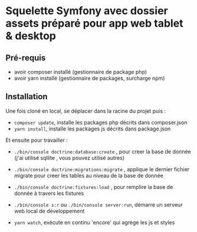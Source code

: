 # Squelette Symfony avec dossier assets préparé pour app web tablet & desktop  

## Pré-requis

* avoir composer installé (gestionnaire de package php)
* avoir yarn installé (gestionnaire de packages, surcharge npm)

## Installation

Une fois cloné en local, se déplacer dans la racine du projet puis :
 
* `composer update`, installe les packages php décrits dans composer.json 
* `yarn install`, installe les packages js décrits dans package.json

Et ensuite pour travailler : 
* `./bin/console doctrine:database:create` , pour creer la base de donnée (j'ai utilisé sqllite , vous pouvez utilisé autres)

* `./bin/console doctrine:migrations:migrate` , applique le dernier fichier migrate pour creer les tables au niveau de la base de donnée

* `./bin/console doctrine:fixtures:load` , pour remplire la base de donnée à travers les fixtures

* `./bin/console s:r` ou `./bin/console server:run`, démarre un serveur web local de développement 
* `yarn watch`, exécute en continu 'encore' qui agrège les js et styles